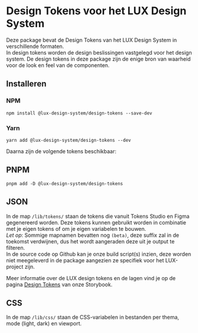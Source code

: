 # Design Tokens voor het LUX Design System

Deze package bevat de Design Tokens van het LUX Design System in verschillende formaten.  
In design tokens worden de design beslissingen vastgelegd voor het design system. De design tokens in deze package zijn de enige bron van waarheid voor de look en feel van de componenten.

## Installeren

### NPM

`npm install @lux-design-system/design-tokens --save-dev`

### Yarn

`yarn add @lux-design-system/design-tokens --dev`

Daarna zijn de volgende tokens beschikbaar:

## PNPM

`pnpm add -D @lux-design-system/design-tokens`

## JSON

In de map `/lib/tokens/` staan de tokens die vanuit Tokens Studio en Figma gegenereerd worden.
Deze tokens kunnen gebruikt worden in combinatie met je eigen tokens of om je eigen variabelen te bouwen.  
_Let op_: Sommige mapnamen bevatten nog `(beta)`, deze suffix zal in de toekomst verdwijnen, dus het wordt aangeraden deze uit je output te filteren.  
In de source code op Github kan je onze build script(s) inzien, deze worden niet meegeleverd in de package aangezien ze specifiek voor het LUX-project zijn.

Meer informatie over de LUX design tokens en de lagen vind je op de pagina [Design Tokens](https://nl-design-system.github.io/lux/?path=/docs/design-tokens-design-tokens--docs) van onze Storybook.

## CSS

In de map `/lib/css/` staan de CSS-variabelen in bestanden per thema, mode (light, dark) en viewport.
